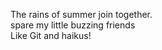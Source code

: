 The rains of summer join together.    
spare my little buzzing friends    
Like Git and haikus!    

